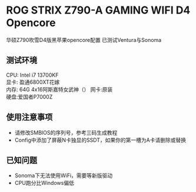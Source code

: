 # ROG STRIX Z790-A GAMING WIFI D4 Opencore
 华硕Z790吹雪D4版黑苹果opencore配置
 已测试Ventura与Sonoma
## 测试环境
CPU: Intel i7 13700KF  
显卡: 盈通6800XT花嫁  
内存: 64G 4x16阿斯嘉特女武神（） 
网卡:原装  
硬盘:爱国者P7000Z 
## 使用注意事项
* 请修改SMBIOS的序列号，参考三码生成教程
* Config中添加了屏蔽N卡独显的SSDT，如果你的第一槽为A卡请删除或替换
## 已知问题
* Sonoma下无法使用WiFi，需要等新版驱动
* CPU跑分比Windows偏低